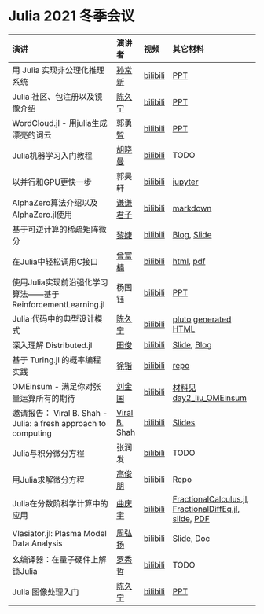 # Julia 2021 冬季会议

|演讲| 演讲者 | 视频 | 其它材料|
|:---|:------|:----|:------|
| 用 Julia 实现非公理化推理系统 | [孙常新](https://github.com/AIxer) | [bilibili](https://www.bilibili.com/video/BV1vY411W7Dw?p=1) | [PPT](day1_sun_junars.pptx) |
| Julia 社区、包注册以及镜像介绍 | [陈久宁](https://github.com/johnnychen94) | [bilibili](https://www.bilibili.com/video/BV1vY411W7Dw?p=2) | [PPT](day1_chen_pkg_protocol.pdf) |
| WordCloud.jl - 用julia生成漂亮的词云 | [郭勇智](https://github.com/guo-yong-zhi) | [bilibili](https://www.bilibili.com/video/BV1vY411W7Dw?p=3) | [PPT](day1_guo_wordcloud.pdf) |
| Julia机器学习入门教程 | [胡晓曼](https://github.com/huxiaoman7) | [bilibili](https://www.bilibili.com/video/BV1vY411W7Dw?p=4) | TODO |
| 以并行和GPU更快一步 | 郭昊轩 | [bilibili](https://www.bilibili.com/video/BV1vY411W7Dw?p=6) | [jupyter](day2_guo_threads_and_gpu.ipynb) |
| AlphaZero算法介绍以及AlphaZero.jl使用 | [谦谦君子](https://github.com/magicly) | [bilibili](https://www.bilibili.com/video/BV1vY411W7Dw?p=7) | [markdown](https://github.com/magicly/juliacn-2021-alphazero-share) |
| 基于可逆计算的稀疏矩阵微分 | [黎婕](https://github.com/jieli-matrix) | [bilibili](https://www.bilibili.com/video/BV1vY411W7Dw?p=8) | [Blog](https://jieli-matrix.github.io/SparseAD/), [Slide](day2_li_SparseAD.slides.html) |
| 在Julia中轻松调用C接口 | [曾富楠](https://melonedo.github.io/) | [bilibili](https://www.bilibili.com/video/BV1vY411W7Dw?p=9) | [html](https://melonedo.github.io/reveal.js/index.html), [pdf](day2_zeng_clangjl.pdf) |
| 使用Julia实现前沿强化学习算法——基于ReinforcementLearning.jl | 杨国钰 | [bilibili](https://www.bilibili.com/video/BV1vY411W7Dw?p=10) | [PPT](day2_yang_RL.pptx) |
| Julia 代码中的典型设计模式 | [陈久宁](https://github.com/johnnychen94) | [bilibili](https://www.bilibili.com/video/BV1vY411W7Dw?p=11) | [pluto](day2_chen_julia_design_patterns.jl) [generated HTML](day2_chen_julia_design_patterns.jl.html) |
| 深入理解 Distributed.jl | [田俊](https://github.com/findmyway) | [bilibili](https://www.bilibili.com/video/BV1vY411W7Dw?p=12) | [Slide](https://juntian.me/programming/A_Deep_Dive_into_Distributed.jl/slide/index.html), [Blog](https://juntian.me/programming/A_Deep_Dive_into_Distributed.jl/) |
| 基于 Turing.jl 的概率编程实践 | [徐锴](https://github.com/xukai92) | [bilibili](https://www.bilibili.com/video/BV1vY411W7Dw?p=13) | [repo](https://github.com/xukai92/juliacn-2021) | 
| OMEinsum - 满足你对张量运算所有的期待 | [刘金国](https://github.com/GiggleLiuy) | [bilibili](https://www.bilibili.com/video/BV1vY411W7Dw?p=14) | [材料见 day2_liu_OMEinsum](day2_liu_OMEinsum) |
| 邀请报告： Viral B. Shah - Julia: a fresh approach to computing | [Viral B. Shah](https://github.com/ViralBShah) | [bilibili](https://www.bilibili.com/video/BV1vY411W7Dw?p=15) | [Slides](day3_viral_Julia.pdf) |
| Julia与积分微分方程 | 张润发 | [bilibili](https://www.bilibili.com/video/BV1vY411W7Dw?p=16) | TODO |
| 用Julia求解微分方程 | [高俊朋](https://github.com/JunpengGao233) | [bilibili](https://www.bilibili.com/video/BV1vY411W7Dw?p=17) | [Repo](https://github.com/JunpengGao233/JuliaConCN2021) |
| Julia在分数阶科学计算中的应用 | [曲庆宇](https://github.com/ErikQQY) | [bilibili](https://www.bilibili.com/video/BV1vY411W7Dw?p=18) | [FractionalCalculus.jl](https://github.com/SciFracX/FractionalCalculus.jl), [FractionalDiffEq.jl](https://github.com/SciFracX/FractionalDiffEq.jl), [slide](https://julia-cn-conf2021.vercel.app/1), [PDF](day3_qu_fractional_order.pdf) |
| Vlasiator.jl: Plasma Model Data Analysis | [周弘扬](https://github.com/henry2004y) | [bilibili](https://www.bilibili.com/video/BV1vY411W7Dw?p=19) | [Slide](day3_zhou_vlasiator.pdf), [Doc](https://henry2004y.github.io/Vlasiator.jl/dev/) |
| 幺编译器：在量子硬件上解锁Julia | [罗秀哲](https://github.com/Roger-luo) | [bilibili](https://www.bilibili.com/video/BV1vY411W7Dw?p=20) | TODO |
| Julia 图像处理入门 | [陈久宁](https://github.com/johnnychen94) | [bilibili](https://www.bilibili.com/video/BV1vY411W7Dw?p=21) | [PPT](day3_chen_juliaImages_intro.pptx) |
